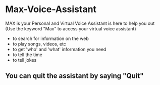 # Max-Voice-Assistant
MAX is your Personal and Virtual Voice Assistant is here to help you out (Use the keyword "Max" to access your virtual  voice assistant)

* to search for information on the web 
* to play songs, videos, etc
* to get 'who' and 'what' information you need 
* to tell the time
* to tell jokes

## You can quit the assistant by saying "Quit"
